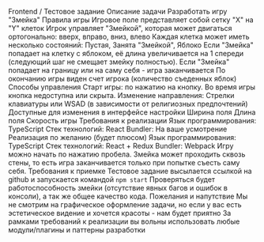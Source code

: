 Frontend / Тестовое задание
Описание задачи
Разработать игру "Змейка"
Правила игры
Игровое поле представляет собой сетку "X" на "Y" клеток
Игрок управляет "Змейкой", которая может двигаться ортогонально: вверх, вправо, вниз, влево
Каждая клетка может иметь несколько состояний: Пустая, Занята "Змейкой", Яблоко
Если "Змейка" попадает на клетку с яблоком, её длина увеличивается на 1 спереди (следующий шаг не смещает змейку
полностью).
Если "Змейка" попадает на границу или на саму себя - игра заканчивается
По окончанию игры виден счет игрока (количество съеденных яблок)
Способы управления
Старт игры: по нажатию на кнопку. Во время игры кнопка недоступна или скрыта.
Изменение направления: Стрелки клавиатуры или WSAD (в зависимости от религиозных предпочтений)
Доступные для изменения в интерфейсе настройки
Ширина поля
Длина поля
Скорость игры
Требования к реализации
Язык программирования: TypeScript
Стек технологий: React
Bundler: На ваше усмотрение
Реализация по желанию (будет плюсом)
Язык программирования: TypeScript
Стек технологий: React + Redux
Bundler: Webpack
Игру можно начать по нажатию пробела.
Змейка может проходить сквозь стены, то есть игра заканчивается только при попытке съесть саму себя.
Требования к приемке
Тестовое задание высылается ссылкой на github и запускается командой `npm start`
Проверяться будет работоспособность змейки (отсутствие явных багов и ошибок в консоли), а так же общее качество кода.
Пожелания и напутствие
Мы не смотрим на графическое оформление задачи, но если у вас есть эстетическое видение и хочется красоты - нам будет
приятно
За рамками требований к реализации вы вольны использовать любые модули/плагины и паттерны разработки